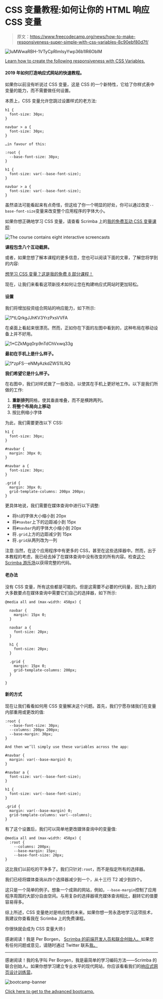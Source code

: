 # CSS 变量教程:如何让你的 HTML 响应 CSS 变量

> 原文：<https://www.freecodecamp.org/news/how-to-make-responsiveness-super-simple-with-css-variables-8c90ebf80d7f/>

![IuMWwaRBH-1VTyCpRImIsyYwp36b1lR6ObIM](img/194613c33ece12607a1158af900dd8a9.png)

[Learn how to create the following responsiveness with CSS Variables.](https://scrimba.com/g/gcssvariables?utm_source=freecodecamp.org&utm_medium=referral&utm_campaign=gcssvariables_tutorial_article)

#### 2019 年如何打造响应式网站的快速教程。

如果你以前没有听说过 CSS 变量，这是 CSS 的一个新特性，它给了你样式表中变量的能力，而不需要做任何设置。

本质上，CSS 变量允许您跳过设置样式的老方法:

```
h1 {  
  font-size: 30px;  
}

navbar > a {  
  font-size: 30px;  
}

…in favour of this:

:root {  
  --base-font-size: 30px;  
}

h1 {  
  font-size: var(--base-font-size);  
}

navbar > a {  
  font-size: var(--base-font-size);  
} 
```

虽然语法可能看起来有点奇怪，但这给了你一个明显的好处，你可以通过改变`--base-font-size`变量来改变整个应用程序的字体大小。

如果你想正确地学习 CSS 变量，请查看 Scrimba 上的[我的免费互动 CSS 变量课程](https://scrimba.com/g/gcssvariables?utm_source=freecodecamp.org&utm_medium=referral&utm_campaign=gcssvariables_tutorial_article):

![The course contains eight interactive screencasts](img/60b0c1c65e37b871d0381d6ae7e09a98.png)

**课程包含八个互动截屏。**

或者，如果您想了解本课程的更多信息，您也可以阅读下面的文章，了解您将学到的内容:

[想学习 CSS 变量？这是我的免费 8 部分课程！](https://medium.freecodecamp.org/want-to-learn-css-variables-heres-my-free-8-part-course-f2ff452e5140)

现在，让我们来看看这项新技术如何让您在构建响应式网站时更加轻松。

#### 设置

我们将增加投资组合网站的响应能力，如下所示:

![1*tLQrkgJJhKV3YrzPxsVVFA](img/395102c191002e765a08f4feb8485bf0.png)

在桌面上看起来很漂亮。然而，正如你在下面的左图中看到的，这种布局在移动设备上并不好用。

![1*CZkMgq0rp9nTdChVxwq33g](img/07c7724ca420576d9a98cb31bb307e5c.png)

**最初在手机上是什么样子。**

![1*zpFS--eNMyAzkdZWS1lLRQ](img/092a52980acc37d7874202d1cb483fe6.png)

**我们希望它是什么样子。**

在右图中，我们对样式做了一些改动，以使其在手机上更好地工作。以下是我们所做的工作:

1.  **重新排列**网格，使其垂直堆叠，而不是横跨两列。
2.  **将整个布局向上移动**
3.  按比例缩小字体

为此，我们需要更改以下 CSS:

```
h1 {  
  font-size: 30px;  
}

#navbar {  
  margin: 30px 0;  
}

#navbar a {  
  font-size: 30px;  
}

.grid {  
  margin: 30px 0;  
  grid-template-columns: 200px 200px;  
} 
```

更具体地说，我们需要在媒体查询中进行以下调整:

*   将`h1`的字体大小缩小到 20px
*   将`#navbar`上下的边距减小到 15px
*   将`#navbar`内的字体大小缩小到 20px
*   将`.grid`上方的边距减少到 15px
*   将`.grid`从两列改为一列

注意:当然，在这个应用程序中有更多的 CSS，甚至在这些选择器中。然而，出于本教程的考虑，我已经去掉了在媒体查询中没有改变的所有内容。检查[这个 Scrimba 游乐场](https://scrimba.com/c/cwJmLhn?utm_source=freecodecamp.org&utm_medium=referral&utm_campaign=cssvariables_tutorial_article)以获得完整的代码。

#### 老办法

没有 CSS 变量，所有这些都是可能的。但是这需要不必要的代码量，因为上面的大多数要点在媒体查询中需要它们自己的选择器，如下所示:

```
@media all and (max-width: 450px) {  

  navbar {  
    margin: 15px 0;  
  }  

  navbar a {  
    font-size: 20px;  
  }  

  h1 {  
    font-size: 20px;  
  }

  .grid {  
    margin: 15px 0;  
    grid-template-columns: 200px;  
  }

} 
```

#### 新的方式

现在让我们看看如何用 CSS 变量解决这个问题。首先，我们宁愿存储我们在变量内部重用或更改的值:

```
:root {  
  --base-font-size: 30px;  
  --columns: 200px 200px;  
  --base-margin: 30px;  
}

And then we’ll simply use these variables across the app:

#navbar {  
  margin: var(--base-margin) 0;  
}

#navbar a {  
  font-size: var(--base-font-size);  
}

h1 {  
  font-size: var(--base-font-size);  
}

.grid {  
  margin: var(--base-margin) 0;  
  grid-template-columns: var(--columns);  
} 
```

有了这个设置后，我们可以简单地更改媒体查询中的变量值:

```
@media all and (max-width: 450px) {  
  :root {  
    --columns: 200px;  
    --base-margin: 15px;  
    --base-font-size: 20px;  
} 
```

这比我们以前吃的干净多了。我们只针对`:root`，而不是指定所有的选择器。

我们已经将媒体查询从四个选择器减少到一个，从十三行 T2 减少到四个。

这只是一个简单的例子。想象一个成熟的网站，例如，`--base-margin`控制了应用程序周围的大部分自由空间。与用复杂的选择器填充媒体查询相比，翻转它的值要容易得多。

综上所述，CSS 变量绝对是响应性的未来。如果你想一劳永逸地学习这项技术，我建议你查看我在 Scrimba 上的免费课程。

你很快就会成为 CSS 变量大师:)

感谢阅读！我是 Per Borgen， [Scrimba 的前端开发人员和联合创始人。](http://scrimba.com?utm_source=freecodecamp.org&utm_medium=referral&utm_campaign=gcssvariables_tutorial_article)如果您有任何问题或意见，请随时通过 Twitter 联系[我。](https://twitter.com/perborgen)

* * *

感谢阅读！我的名字叫 Per Borgen，我是最简单的学习编码方法——Scrimba 的联合创始人。如果你想学习建立专业水平的现代网站，你应该看看我们的[响应式网页设计训练营](https://scrimba.com/g/gresponsive?utm_source=freecodecamp.org&utm_medium=referral&utm_campaign=gcssvariables_tutorial_article)。

![bootcamp-banner](img/d73d65bd22f73ba9a8d9d2e0e8942cf3.png)

[Click here to get to the advanced bootcamp.](https://scrimba.com/g/gresponsive?utm_source=freecodecamp.org&utm_medium=referral&utm_campaign=gcssvariables_tutorial_article)